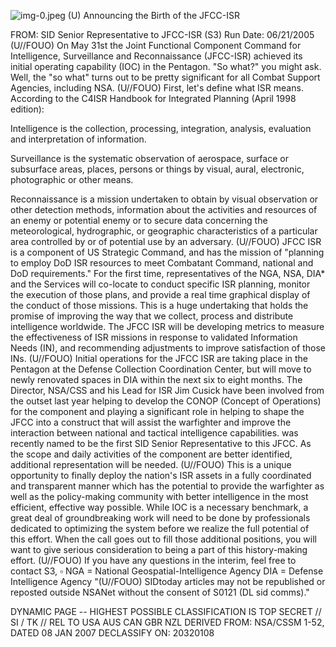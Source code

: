 ![img-0.jpeg](img-0.jpeg)
(U) Announcing the Birth of the JFCC-ISR

FROM:
SID Senior Representative to JFCC-ISR (S3)
Run Date: 06/21/2005
(U//FOUO) On May 31st the Joint Functional Component Command for Intelligence, Surveillance and Reconnaissance (JFCC-ISR) achieved its initial operating capability (IOC) in the Pentagon. "So what?" you might ask. Well, the "so what" turns out to be pretty significant for all Combat Support Agencies, including NSA.
(U//FOUO) First, let's define what ISR means. According to the C4ISR Handbook for Integrated Planning (April 1998 edition):

Intelligence is the collection, processing, integration, analysis, evaluation and interpretation of information.

Surveillance is the systematic observation of aerospace, surface or subsurface areas, places, persons or things by visual, aural, electronic, photographic or other means.

Reconnaissance is a mission undertaken to obtain by visual observation or other detection methods, information about the activities and resources of an enemy or potential enemy or to secure data concerning the meteorological, hydrographic, or geographic characteristics of a particular area controlled by or of potential use by an adversary.
(U//FOUO) JFCC ISR is a component of US Strategic Command, and has the mission of "planning to employ DoD ISR resources to meet Combatant Command, national and DoD requirements." For the first time, representatives of the NGA, NSA, DIA* and the Services will co-locate to conduct specific ISR planning, monitor the execution of those plans, and provide a real time graphical display of the conduct of those missions. This is a huge undertaking that holds the promise of improving the way that we collect, process and distribute intelligence worldwide. The JFCC ISR will be developing metrics to measure the effectiveness of ISR missions in response to validated Information Needs (IN), and recommending adjustments to improve satisfaction of those INs.
(U//FOUO) Initial operations for the JFCC ISR are taking place in the Pentagon at the Defense Collection Coordination Center, but will move to newly renovated spaces in DIA within the next six to eight months. The Director, NSA/CSS and his Lead for ISR Jim Cusick have been involved from the outset last year helping to develop the CONOP (Concept of Operations) for the component and playing a significant role in helping to shape the JFCC into a construct that will assist the warfighter and improve the interaction between national and tactical intelligence capabilities. was recently named to be the first SID Senior Representative to this JFCC. As the scope and daily activities of the component are better identified, additional representation will be needed.
(U//FOUO) This is a unique opportunity to finally deploy the nation's ISR assets in a fully coordinated and transparent manner which has the potential to provide the warfighter as well as the policy-making community with better intelligence in the most efficient, effective way possible. While IOC is a necessary benchmark, a great deal of groundbreaking work will need to be done by professionals dedicated to optimizing the system before we realize the full potential of this effort. When the call goes out to fill those additional positions, you will want to give serious consideration to being a part of this history-making effort.
(U//FOUO) If you have any questions in the interim, feel free to contact S3, $\square$
NGA = National Geospatial-Intelligence Agency
DIA = Defense Intelligence Agency
"(U//FOUO) SIDtoday articles may not be republished or reposted outside NSANet without the consent of S0121 (DL sid comms)."

DYNAMIC PAGE -- HIGHEST POSSIBLE CLASSIFICATION IS
TOP SECRET // SI / TK // REL TO USA AUS CAN GBR NZL
DERIVED FROM: NSA/CSSM 1-52, DATED 08 JAN 2007 DECLASSIFY ON: 20320108
